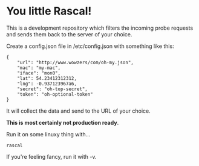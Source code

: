 # You little Rascal!

This is a development repository which filters the incoming probe requests and sends them back to the server of your choice.

Create a config.json file in /etc/config.json with something like this:

```
{
    "url": "http://www.wowzers/com/oh-my.json",
    "mac": "my-mac",
    "iface": "mon0",
    "lat": 54.23412312312,
    "lng": -0.937123967a6,
    "secret": "oh-top-secret",
    "token": "oh-optional-token"
}
```

It will collect the data and send to the URL of your choice.

**This is most certainly not production ready**.

Run it on some linuxy thing with...

```rascal```

If you're feeling fancy, run it with -v.
